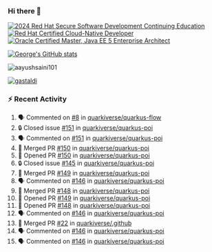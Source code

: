 ### Hi there 👋

<!--START_SECTION:badges-->
[![2024 Red Hat Secure Software Development Continuing Education](https://images.credly.com/size/110x110/images/36a76b78-c5bf-45cf-ac2c-48c3825260c7/blob)](http://www.credly.com/badges/c86e9a17-d2c3-4554-b890-7d0521710eb6 "2024 Red Hat Secure Software Development Continuing Education")
[![Red Hat Certified Cloud-Native Developer](https://images.credly.com/size/110x110/images/12ef4e4e-3d8d-4caf-9ab1-858c5bcb9619/image.png)](http://www.credly.com/badges/b6402e31-0894-48e6-b488-e2e551dcc809 "Red Hat Certified Cloud-Native Developer")
[![Oracle Certified Master, Java EE 5 Enterprise Architect](https://images.credly.com/size/110x110/images/1fa3549c-674c-4779-b3d6-d7d64eac2c23/Oracle-Certification-badge_OC-Master.png)](http://www.credly.com/badges/2565574e-b81d-410e-ab7d-24666ddcbe00 "Oracle Certified Master, Java EE 5 Enterprise Architect")
<!--END_SECTION:badges-->

[![George's GitHub stats](https://github-readme-stats.vercel.app/api?username=gastaldi&show=reviews,prs_merged&hide=contribs,prs&theme=transparent&show_icons=true)](https://github.com/anuraghazra/github-readme-stats)

<p align="left"> <img src="https://komarev.com/ghpvc/?username=gastaldi&label=Profile%20views&color=0e75b6&style=for-the-badge" alt="aayushsaini101" /> </p>

<p align="left"> <a href="https://github.com/ryo-ma/github-profile-trophy"><img src="https://github-profile-trophy.vercel.app/?username=gastaldi" alt="gastaldi" /></a> </p>

### :zap: Recent Activity

<!--START_SECTION:activity-->
1. 🗣 Commented on [#8](https://github.com/quarkiverse/quarkus-flow/issues/8#issuecomment-3353663861) in [quarkiverse/quarkus-flow](https://github.com/quarkiverse/quarkus-flow)
2. 🔒 Closed issue [#151](https://github.com/quarkiverse/quarkus-poi/issues/151) in [quarkiverse/quarkus-poi](https://github.com/quarkiverse/quarkus-poi)
3. 🗣 Commented on [#151](https://github.com/quarkiverse/quarkus-poi/issues/151#issuecomment-3352791572) in [quarkiverse/quarkus-poi](https://github.com/quarkiverse/quarkus-poi)
4. 🎉 Merged PR [#150](https://github.com/quarkiverse/quarkus-poi/pull/150) in [quarkiverse/quarkus-poi](https://github.com/quarkiverse/quarkus-poi)
5. 💪 Opened PR [#150](https://github.com/quarkiverse/quarkus-poi/pull/150) in [quarkiverse/quarkus-poi](https://github.com/quarkiverse/quarkus-poi)
6. 🔒 Closed issue [#145](https://github.com/quarkiverse/quarkus-poi/issues/145) in [quarkiverse/quarkus-poi](https://github.com/quarkiverse/quarkus-poi)
7. 🎉 Merged PR [#149](https://github.com/quarkiverse/quarkus-poi/pull/149) in [quarkiverse/quarkus-poi](https://github.com/quarkiverse/quarkus-poi)
8. 🗣 Commented on [#146](https://github.com/quarkiverse/quarkus-poi/pull/146#issuecomment-3348636558) in [quarkiverse/quarkus-poi](https://github.com/quarkiverse/quarkus-poi)
9. 🎉 Merged PR [#148](https://github.com/quarkiverse/quarkus-poi/pull/148) in [quarkiverse/quarkus-poi](https://github.com/quarkiverse/quarkus-poi)
10. 💪 Opened PR [#149](https://github.com/quarkiverse/quarkus-poi/pull/149) in [quarkiverse/quarkus-poi](https://github.com/quarkiverse/quarkus-poi)
11. 💪 Opened PR [#148](https://github.com/quarkiverse/quarkus-poi/pull/148) in [quarkiverse/quarkus-poi](https://github.com/quarkiverse/quarkus-poi)
12. 🗣 Commented on [#146](https://github.com/quarkiverse/quarkus-poi/pull/146#issuecomment-3348001193) in [quarkiverse/quarkus-poi](https://github.com/quarkiverse/quarkus-poi)
13. 🎉 Merged PR [#22](https://github.com/quarkiverse/.github/pull/22) in [quarkiverse/.github](https://github.com/quarkiverse/.github)
14. 🗣 Commented on [#146](https://github.com/quarkiverse/quarkus-poi/pull/146#issuecomment-3347928578) in [quarkiverse/quarkus-poi](https://github.com/quarkiverse/quarkus-poi)
15. 🗣 Commented on [#146](https://github.com/quarkiverse/quarkus-poi/pull/146#issuecomment-3347910835) in [quarkiverse/quarkus-poi](https://github.com/quarkiverse/quarkus-poi)
<!--END_SECTION:activity-->
